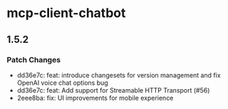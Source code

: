 # mcp-client-chatbot

## 1.5.2

### Patch Changes

- dd36e7c: feat: introduce changesets for version management and fix OpenAI voice chat options bug
- dd36e7c: feat: Add support for Streamable HTTP Transport (#56)
- 2eee8ba: fix: UI improvements for mobile experience
